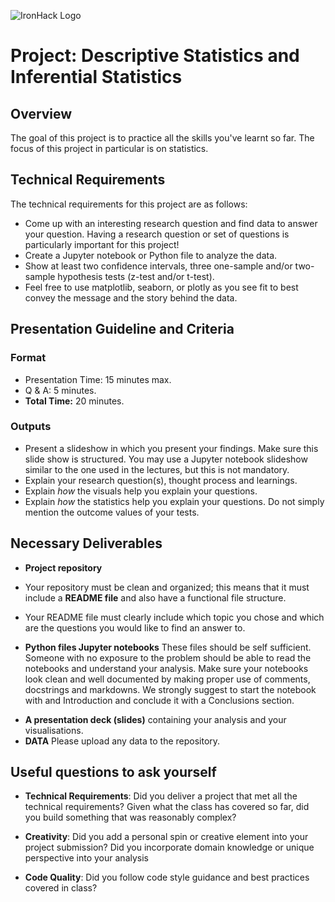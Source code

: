 ![IronHack Logo](https://s3-eu-west-1.amazonaws.com/ih-materials/uploads/upload_d5c5793015fec3be28a63c4fa3dd4d55.png)

# Project: Descriptive Statistics and Inferential Statistics

## Overview
The goal of this project is to practice all the skills you've learnt so far. The focus of this project in particular is on statistics. 


## Technical Requirements

The technical requirements for this project are as follows:

- Come up with an interesting research question and find data to answer your question. Having a research question or set of questions is particularly important for this project! 
- Create a Jupyter notebook or Python file to analyze the data.
 - Show at least two confidence intervals, three one-sample and/or two-sample hypothesis tests (z-test and/or t-test).
 - Feel free to use matplotlib, seaborn, or plotly as you see fit to best convey
   the message and the story behind the data.

## Presentation Guideline and Criteria

### Format

* Presentation Time: 15 minutes max.
* Q & A: 5 minutes.
* **Total Time:** 20 minutes.

### Outputs

* Present a slideshow in which you present your findings. Make sure this slide show is structured. You may use a Jupyter notebook slideshow similar to the one used in the lectures, but this is not mandatory.  
* Explain your research question(s), thought process and learnings. 
* Explain *how* the visuals help you explain your questions. 
* Explain *how* the statistics help you explain your questions. Do not simply mention the outcome values of your tests. 

## Necessary Deliverables

* **Project repository** 
* Your repository must be clean and organized; this means that it must include a **README file** and also have a functional file structure. 
* Your README file must clearly include which topic you chose and which are the questions you would like to find an answer to.

* **Python files Jupyter notebooks**
These files should be self sufficient. Someone with no exposure to the problem should be able to read the notebooks and understand your analysis. Make sure your notebooks look clean and well documented by making proper use of comments, docstrings and markdowns. We strongly suggest to start the notebook with and Introduction and conclude it with a Conclusions section. 

- **A presentation deck (slides)** containing your analysis and your visualisations.
- **DATA** Please upload any data to the repository.
 
## Useful questions to ask yourself

* __Technical Requirements__: Did you deliver a project that met all the technical requirements? Given what the class has covered so far, did you build something that was reasonably complex?

* __Creativity__: Did you add a personal spin or creative element into your project submission? Did you incorporate domain knowledge or unique perspective into your analysis

* __Code Quality__: Did you follow code style guidance and best practices covered in class?




